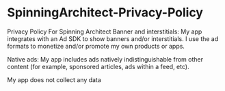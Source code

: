 # SpinningArchitect-Privacy-Policy
Privacy Policy For Spinning Architect
Banner and interstitials: My app integrates with an Ad SDK to show banners and/or interstitials. I use the ad formats to monetize and/or promote my own products or apps.

Native ads: My app includes ads natively indistinguishable from other content (for example, sponsored articles, ads within a feed, etc).

My app does not collect any data
